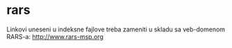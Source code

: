 # rars
Linkovi uneseni u indeksne fajlove treba zameniti u skladu sa veb-domenom RARS-a: http://www.rars-msp.org
